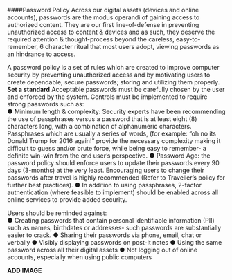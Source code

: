 ####Password Policy
Across our digital assets (devices and online accounts), passwords are the modus operandi of gaining access to authorized content. They are our first line-of-defense in preventing unauthorized access to content & devices and as such, they deserve the required attention & thought-process beyond the careless, easy-to-remember, 6 character ritual that most users adopt, viewing passwords as an hindrance to access. 

A password policy is a set of rules which are created to improve computer security by preventing unauthorized access and by motivating users to create dependable, secure passwords; storing and utilizing them properly.
**Set a standard**
Acceptable passwords must be carefully chosen by the user and enforced by the system. Controls must be implemented to require strong passwords such as:  
●	Minimum length & complexity: Security experts have been recommending the use of passphrases versus a password that is at least eight (8) characters long, with a combination of alphanumeric characters. Passphrases which are usually a series of words, (for example: “oh no its Donald Trump for 2016 again!” provide the necessary complexity making it difficult to guess and/or brute force, while being easy to remember- a definite win-win from the end user’s perspective. 
●	Password Age: the password policy should enforce users to update their passwords every 90 days (3-months) at the very least. Encouraging users to change their passwords after travel is highly recommended (Refer to Traveller’s policy for further best practices). 
●	In addition to using passphrases, 2-factor authentication (where feasible to implement) should be enabled across all online services to provide added security. 

Users should be reminded against:  
●	Creating passwords that contain personal identifiable information (PII) such as names, birthdates or addresses- such passwords are substantially easier to crack. 
●	Sharing their passwords via phone, email, chat or verbally
●	Visibly displaying passwords on post-it notes
●	Using the same password across all their digital assets
●	Not logging out of online accounts, especially when using public computers 

**ADD IMAGE**
